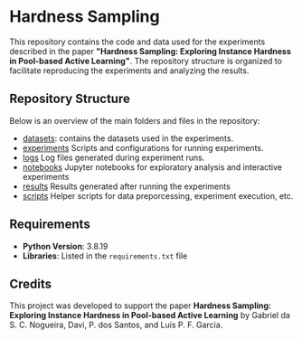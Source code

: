 # Hardness Sampling

This repository contains the code and data used for the experiments described in the paper **"Hardness Sampling: Exploring Instance Hardness in Pool-based Active Learning"**. 
The repository structure is organized to facilitate reproducing the experiments and analyzing the results.

## Repository Structure

Below is an overview of the main folders and files in the repository:
- [datasets](datasets/): contains the datasets used in the experiments.
- [experiments](experiments/) Scripts and configurations for running experiments.
- [logs](logs/) Log files generated during experiment runs.
- [notebooks](notebooks/) Jupyter notebooks for exploratory analysis and interactive experiments
- [results](results/) Results generated after running the experiments
- [scripts](scripts/) Helper scripts for data preporcessing, experiment execution, etc.

## Requirements

- **Python Version**: 3.8.19
- **Libraries**: Listed in the `requirements.txt` file

## Credits

This project was developed to support the paper **Hardness Sampling: Exploring Instance Hardness in Pool-based Active Learning** by Gabriel da S. C. Nogueira, Davi, P. dos Santos, and Luís P. F. Garcia.
